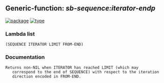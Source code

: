 ## Generic-function: ***sb-sequence:iterator-endp***
[![package](https://img.shields.io/badge/Package-SB--SEQUENCE-5f9ea0.svg?style=social&colorA=999999)](../) [![type](https://img.shields.io/badge/Type-Generic--Function-5f9ea0.svg?style=social&colorA=999999)](../#generic-function) 
### Lambda list
```
(SEQUENCE ITERATOR LIMIT FROM-END)
```
### Documentation
```
Returns non-NIL when ITERATOR has reached LIMIT (which may
   correspond to the end of SEQUENCE) with respect to the iteration
   direction encoded in FROM-END.
```

